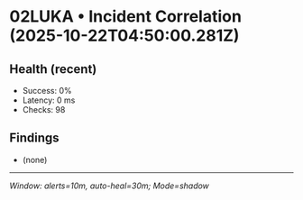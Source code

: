 # 02LUKA • Incident Correlation (2025-10-22T04:50:00.281Z)

## Health (recent)
- Success: 0%
- Latency: 0 ms
- Checks: 98

## Findings
- (none)

---
_Window: alerts=10m, auto-heal=30m; Mode=shadow_